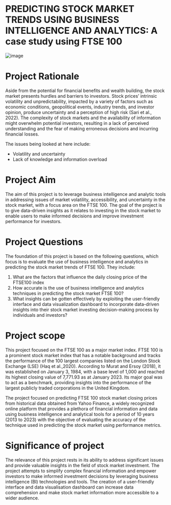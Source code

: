 # PREDICTING STOCK MARKET TRENDS USING BUSINESS INTELLIGENCE AND ANALYTICS: A case study using FTSE 100

![image](https://github.com/ROCeey/FTSE-Stock-Price-Prediction/assets/67713745/72733da0-c7f4-4675-8c75-98635f2c4125)

# Project Rationale
Aside from the potential for financial benefits and wealth building, the stock market presents hurdles and barriers to investors. Stock prices’ intrinsic volatility and unpredictability, impacted by a variety of factors such as economic conditions, geopolitical events, industry trends, and investor opinion, produce uncertainty and a perception of high risk (Sari et al., 2022). The complexity of stock markets and the availability of information might overwhelm potential investors, resulting in a lack of perceived understanding and the fear of making erroneous decisions and incurring financial losses.

The issues being looked at here include:
* Volatility and uncertainty
* Lack of knowledge and information overload	
 

# Project Aim
The aim of this project is to leverage business intelligence and analytic tools in addressing issues of market volatility, accessibility, and uncertainty in the stock market, with a focus area on the FTSE 100. The goal of the project is to give data-driven insights as it relates to investing in the stock market to enable users to make informed decisions and improve investment performance for investors. 

# Project Questions
The foundation of this project is based on the following questions, which focus is to evaluate the use of business intelligence and analytics in predicting the stock market trends of FTSE 100.  They include:

1.	What are the factors that influence the daily closing price of the FTSE100 index
2.	How accurate is the use of business intelligence and analytics techniques in predicting the stock market FTSE 100?
3.	What insights can be gotten effectively by exploiting the user-friendly interface and data visualization dashboard to incorporate data-driven insights into their stock market investing decision-making process by individuals and investors?

# Project scope
This project focused on the FTSE 100 as a major market index. FTSE 100 is a prominent stock market index that has a notable background and tracks the performance of the 100 largest companies listed on the London Stock Exchange (LSE) (Haq et al.,2020). According to Murat and Ersoy (2018), it was established on January 3, 1984, with a base level of 1,000 and reached its highest closing value of 7,771.93 as at January 2023. Its major goal was to act as a benchmark, providing insights into the performance of the largest publicly traded corporations in the United Kingdom. 

The project focused on predicting FTSE 100 stock market closing prices from historical data obtained from Yahoo Finance, a widely recognized online platform that provides a plethora of financial information and data using business intelligence and analytical tools for a period of 10 years (2013 to 2023) with the objective of evaluating the accuracy of the technique used in predicting the stock market using performance metrics.

# Significance of project
The relevance of this project rests in its ability to address significant issues and provide valuable insights in the field of stock market investment. The project attempts to simplify complex financial information and empower investors to make informed investment decisions by leveraging business intelligence (BI) technologies and tools. The creation of a user-friendly interface and data visualisation dashboard can increase data comprehension and make stock market information more accessible to a wider audience.
